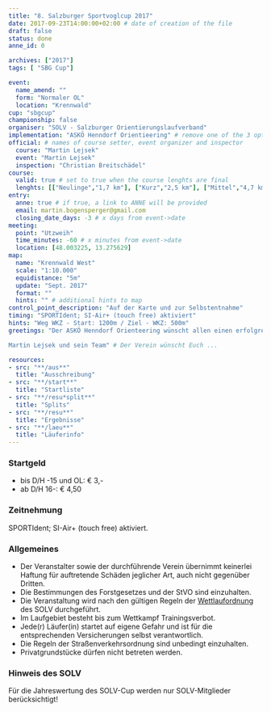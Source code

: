 ```yaml
---
title: "8. Salzburger Sportvoglcup 2017"
date: 2017-09-23T14:00:00+02:00 # date of creation of the file
draft: false
status: done
anne_id: 0

archives: ["2017"]
tags: [ "SBG Cup"]

event:
  name_amend: ""
  form: "Normaler OL"
  location: "Krennwald"
cup: "sbgcup"
championship: false
organiser: "SOLV - Salzburger Orientierungslaufverband"
implementation: "ASKÖ Henndorf Orientieering" # remove one of the 3 options
official: # names of course setter, event organizer and inspector
  course: "Martin Lejsek"
  event: "Martin Lejsek"
  inspection: "Christian Breitschädel"
course:
  valid: true # set to true when the course lenghts are final
  lenghts: [["Neulinge","1,7 km"], ["Kurz","2,5 km"], ["Mittel","4,7 km"], ["Lang","6,3 km"]]
entry:
  anne: true # if true, a link to ANNE will be provided
  email: martin.bogensperger@gmail.com
  closing_date_days: -3 # x days from event->date
meeting:
  point: "Utzweih"
  time_minutes: -60 # x minutes from event->date
  location: [48.003225, 13.275629]
map:
  name: "Krennwald West"
  scale: "1:10.000"
  equidistance: "5m"
  update: "Sept. 2017"
  format: ""
  hints: "" # additional hints to map
control_point_description: "Auf der Karte und zur Selbstentnahme"
timing: "SPORTIdent; SI-Air+ (touch free) aktiviert"
hints: "Weg WKZ - Start: 1200m / Ziel - WKZ: 500m"
greetings: "Der ASKÖ Henndorf Orienteering wünscht allen einen erfolgreichen OL!

Martin Lejsek und sein Team" # Der Verein wünscht Euch ...

resources:
- src: "**/aus**"
  title: "Ausschreibung"
- src: "**/start**"
  title: "Startliste"
- src: "**/resu*split**"
  title: "Splits"
- src: "**/resu**"
  title: "Ergebnisse"
- src: "**/laeu**"
  title: "Läuferinfo"
---
```


### Startgeld

- bis D/H -15 und OL: € 3,-
- ab D/H 16-: € 4,50

### Zeitnehmung

SPORTIdent; SI-Air+ (touch free) aktiviert.

### Allgemeines

- Der Veranstalter sowie der durchführende Verein übernimmt keinerlei Haftung für auftretende Schäden jeglicher Art, auch nicht gegenüber Dritten.
- Die Bestimmungen des Forstgesetzes und der StVO sind einzuhalten.
- Die Veranstaltung wird nach den gültigen Regeln der [Wettlaufordnung](../../wettlaufordnung) des SOLV durchgeführt.
- Im Laufgebiet besteht bis zum Wettkampf Trainingsverbot.
- Jede\(r) Läufer(in) startet auf eigene Gefahr und ist für die entsprechenden Versicherungen selbst verantwortlich.
- Die Regeln der Straßenverkehrsordnung sind unbedingt einzuhalten.
- Privatgrundstücke dürfen nicht betreten werden.

### Hinweis des SOLV
Für die Jahreswertung des SOLV-Cup werden nur SOLV-Mitglieder berücksichtigt!